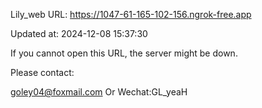 Lily_web URL: https://1047-61-165-102-156.ngrok-free.app

Updated at: 2024-12-08 15:37:30

If you cannot open this URL, the server might be down.

Please contact: 

goley04@foxmail.com Or Wechat:GL_yeaH
